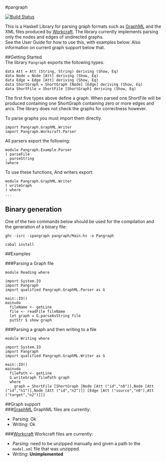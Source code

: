 #pangraph

[![Build Status](https://travis-ci.org/tuura/pangraph.svg?branch=master)](https://travis-ci.org/tuura/pangraph)  

This is a Haskell Library for parsing graph formats such as [GraphML](http://graphml.graphdrawing.org/) and the XML files produced by [Workcraft](www.workcraft.org).
The library currently implements parsing only the nodes and edges of undirected graphs.  
See the User Guide for how to use this, with examples below.
Also information on current graph support below that.

##Getting Started  
The library `Pangraph` exports the following types:

```
data Att = Att (String, String) deriving (Show, Eq)
data Node = Node [Att] deriving (Show, Eq)
data Edge = Edge [Att] deriving (Show, Eq)
data ShortGraph = ShortGraph [Node] [Edge] deriving (Show, Eq)
data ShortFile = ShortFile [ShortGraph] deriving (Show, Eq)
```

The first five types above define a graph. When parsed one ShortFile will be produced containing one ShortGraph containing zero or more edges and arcs. The library does not check the graphs for correctness however.

To parse graphs you must import them directly.
```
import Pangraph.GraphML.Writer
import Pangraph.Workcraft.Parser
```

All parsers export the following:
```
module Pangraph.Example.Parser
( parseFile
, parseString
)where
```
To use these functions,
And writers export:
```
module Pangraph.GraphML.Writer
( writeGraph
) where
...
```

## Binary generation

One of the two commands below should be used for the compilation and the generation of a binary file:

```
ghc -isrc -ipangraph pangraph/Main.hs -o Pangraph
```

```
cabal install
```

##Examples  

###Parsing a Graph file  
```
module Reading where

import System.IO
import Pangraph
import qualified Pangraph.GraphML.Parser as G

main::IO()
main=do
  fileName <- getLine
  file <- readFile fileName
  let graph = G.parseAsString file
  putStr $ show graph
```

###Parsing a graph and then writing to a file
```
module Writing where

import System.IO
import Pangraph
import qualified Pangraph.GraphML.Writer as G

main::IO()
main=do
  filePath <- getLine
  G.writeGraph filePath graph
  where
    graph = ShortFile [ShortGraph [Node [Att ("id","n0")],Node [Att ("id","n1")],Node [Att ("id","n2")]] [Edge [Att ("source","n0"),Att ("target","n2")]]]
```
##Graph support  
###[GraphML](http://graphml.graphdrawing.org/)
GraphML files are currently:  
- Parsing: Ok  
- Writing: Ok

###[Workcraft](www.workcraft.org)
Workcraft files are currently:  
- Parsing: need to be unzipped manually and given a path to the `model.xml` file that was unzipped.  
- Writing: **Unimplemented**
